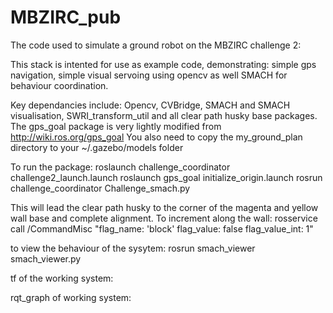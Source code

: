 # MBZIRC_pub
The code used to simulate a ground robot on the MBZIRC challenge 2:

This stack is intented for use as example code, demonstrating: simple gps navigation, simple visual servoing using opencv as well SMACH for behaviour coordination. 

Key dependancies include: Opencv, CVBridge, SMACH and SMACH visualisation, SWRI_transform_util and all clear path husky base packages. 
The gps_goal package is very lightly modified from http://wiki.ros.org/gps_goal
You also need to copy the my_ground_plan directory to your ~/.gazebo/models folder

To run the package:
roslaunch challenge_coordinator challenge2_launch.launch
roslaunch gps_goal initialize_origin.launch
rosrun challenge_coordinator Challenge_smach.py

This will lead the clear path husky to the corner of the magenta and yellow wall base and complete alignment.
To increment along the wall:
rosservice call /CommandMisc "flag_name: 'block'
flag_value: false
flag_value_int: 1" 

to view the behaviour of the sysytem:
rosrun smach_viewer smach_viewer.py 

tf of the working system: 


rqt_graph of working system:
